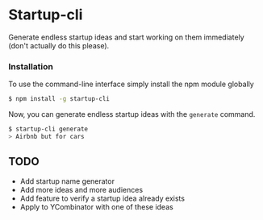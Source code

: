 # Startup-cli

Generate endless startup ideas and start working on them immediately (don't actually do this please).

### Installation

To use the command-line interface simply install the npm module globally

```bash
$ npm install -g startup-cli
```

Now, you can generate endless startup ideas with the `generate` command.
```bash
$ startup-cli generate
> Airbnb but for cars
```

## TODO
* Add startup name generator
* Add more ideas and more audiences
* Add feature to verify a startup idea already exists
* Apply to YCombinator with one of these ideas